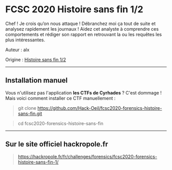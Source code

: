 # FCSC 2020 Histoire sans fin 1/2

Chef ! Je crois qu’on nous attaque !
Débranchez moi ça tout de suite et analysez rapidement les journaux !
Aidez cet analyste à comprendre ces comportements et rédiger son rapport en retrouvant la ou les requêtes les plus intéressantes.



Auteur : alx

Origine : [Histoire sans fin 1/2](https://hackropole.fr/fr/challenges/forensics/fcsc2020-forensics-histoire-sans-fin-1/)


-----------

## Installation manuel
Vous n'utilisez pas l'application **les CTFs de Cyrhades** ? C'est dommage !
Mais voici comment installer ce CTF manuellement :

> git clone https://github.com/Hack-Oeil/fcsc2020-forensics-histoire-sans-fin.git

> cd fcsc2020-forensics-histoire-sans-fin


-----------

## Sur le site officiel hackropole.fr
> https://hackropole.fr/fr/challenges/forensics/fcsc2020-forensics-histoire-sans-fin-1/